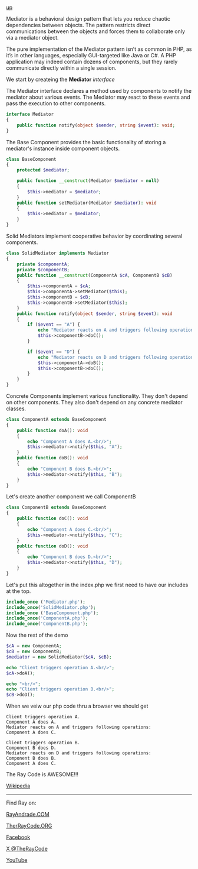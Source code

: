 [up](../README.md)

Mediator is a behavioral design pattern that lets you reduce chaotic dependencies between objects. 
The pattern restricts direct communications between the objects and forces them to collaborate only via a mediator object.

The pure implementation of the Mediator pattern isn’t as common in PHP, as it’s in other languages, especially GUI-targeted like Java or C#. 
A PHP application may indeed contain dozens of components, but they rarely communicate directly within a single session.

We start by createing the **Mediator** *interface*

The Mediator interface declares a method used by components to notify the mediator about various events. 
The Mediator may react to these events and pass the execution to other components.
 
```php
interface Mediator
{
    public function notify(object $sender, string $event): void;
}
```

The Base Component provides the basic functionality of storing a mediator's  instance inside component objects.
```php
class BaseComponent
{
    protected $mediator;

    public function __construct(Mediator $mediator = null)
    {
        $this->mediator = $mediator;
    }
    public function setMediator(Mediator $mediator): void
    {
        $this->mediator = $mediator;
    }
}
```

 Solid Mediators implement cooperative behavior by coordinating several  components.


```php
class SolidMediator implements Mediator
{
    private $componentA;
    private $componentB;
    public function __construct(ComponentA $cA, ComponentB $cB)
    {
        $this->componentA = $cA;
        $this->componentA->setMediator($this);
        $this->componentB = $cB;
        $this->componentB->setMediator($this);
    }
    public function notify(object $sender, string $event): void
    {
        if ($event == "A") {
            echo "Mediator reacts on A and triggers following operations:<br/>";
            $this->componentB->doC();
        }

        if ($event == "D") {
            echo "Mediator reacts on D and triggers following operations:<br/>";
            $this->componentA->doB();
            $this->componentB->doC();
        }
    }
}
```

Concrete Components implement various functionality. 
They don't depend on other components. 
They also don't depend on any concrete mediator classes.
```php
class ComponentA extends BaseComponent
{
    public function doA(): void
    {
        echo "Component A does A.<br/>";
        $this->mediator->notify($this, "A");
    }
    public function doB(): void
    {
        echo "Component B does B.<br/>";
        $this->mediator->notify($this, "B");
    }
}
```
Let's create another component we call ComponentB
```php
class ComponentB extends BaseComponent
{
    public function doC(): void
    {
        echo "Component A does C.<br/>";
        $this->mediator->notify($this, "C");
    }
    public function doD(): void
    {
        echo "Component B does D.<br/>";
        $this->mediator->notify($this, "D");
    }
}
```

Let's put this altogether in the index.php we first need to have our includes at the top.

```php
include_once ('Mediator.php');
include_once('SolidMediator.php');
include_once ('BaseComponent.php');
include_once('ComponentA.php');
include_once('ComponentB.php');
```

Now the rest of the demo
```php
$cA = new ComponentA;
$cB = new ComponentB;
$mediator = new SolidMediator($cA, $cB);

echo "Client triggers operation A.<br/>";
$cA->doA();

echo "<br/>";
echo "Client triggers operation B.<br/>";
$cB->doD();
```
When we veiw our php code thru a browser we should get

```run
Client triggers operation A.
Component A does A.
Mediator reacts on A and triggers following operations:
Component A does C.

Client triggers operation B.
Component B does D.
Mediator reacts on D and triggers following operations:
Component B does B.
Component A does C.
```

The Ray Code is AWESOME!!!


[Wikipedia](https://en.wikipedia.org/wiki/Mediator_pattern)

----------------------------------------------------------------------------------------------------

Find Ray on:

[RayAndrade.COM](https://www.RayAndrade.com)

[TherRayCode.ORG](https://www.TheRayCode.org)

[Facebook](https://www.facebook.com/TheRayCode/)

[X @TheRayCode](https://www.x.com/TheRayCode/)

[YouTube](https://www.youtube.com/TheRayCode/)

